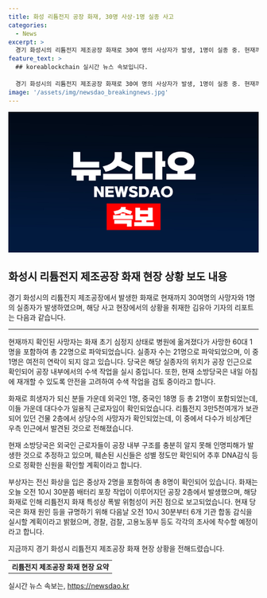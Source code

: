 ```yaml
---
title: 화성 리튬전지 공장 화재, 30명 사상·1명 실종 사고
categories:
  - News
excerpt: >
  경기 화성시의 리튬전지 제조공장 화재로 30여 명의 사상자가 발생, 1명이 실종 중. 현재까지 확인된 사망자는 22명, 실종자 21명 중 1명은 연락이 되지 않고 휴대전화 위치는 공장 인근. 소방당국은 안전 고려해 수색 작업 재개 방안 검토 중. 외국인 근로자들의 공장 내부 구조 미숙으로 피해가 컸으며, 화재 원인 등 정확한 규명 위해 감식 예정. 
feature_text: >
  ## koreablockchain 실시간 뉴스 속보입니다.

  경기 화성시의 리튬전지 제조공장 화재로 30여 명의 사상자가 발생, 1명이 실종 중. 현재까지 확인된 사망자는 22명, 실종자 21명 중 1명은 연락이 되지 않고 휴대전화 위치는 공장 인근. 소방당국은 안전 고려해 수색 작업 재개 방안 검토 중. 외국인 근로자들의 공장 내부 구조 미숙으로 피해가 컸으며, 화재 원인 등 정확한 규명 위해 감식 예정. 
image: '/assets/img/newsdao_breakingnews.jpg'
---
```


<p><img src="/assets/img/newsdao_breakingnews.jpg" alt="koreablockchain 속보" /></p>

<h2 data-ke-size="size26">화성시 리튬전지 제조공장 화재 현장 상황 보도 내용</h2>

<p data-ke-size="size16">경기 화성시의 리튬전지 제조공장에서 발생한 화재로 현재까지 30여명의 사망자와 1명의 실종자가 발생하였으며, 해당 사고 현장에서의 상황을 취재한 김유아 기자의 리포트는 다음과 같습니다.</p>

<hr>

<p data-ke-size="size16">현재까지 확인된 사망자는 화재 초기 심정지 상태로 병원에 옮겨졌다가 사망한 60대 1명을 포함하여 총 22명으로 파악되었습니다. 실종자 수는 21명으로 파악되었으며, 이 중 1명은 여전히 연락이 되지 않고 있습니다. 당국은 해당 실종자의 위치가 공장 인근으로 확인되어 공장 내부에서의 수색 작업을 실시 중입니다. 또한, 현재 소방당국은 내일 아침에 재개할 수 있도록 안전을 고려하여 수색 작업을 검토 중이라고 합니다.</p>

<p data-ke-size="size16">화재로 희생자가 되신 분들 가운데 외국인 1명, 중국인 18명 등 총 21명이 포함되었는데, 이들 가운데 대다수가 일용직 근로자임이 확인되었습니다. 리튬전지 3만5천여개가 보관되어 있던 건물 2층에서 상당수의 사망자가 확인되었는데, 이 중에서 다수가 비상계단 우측 인근에서 발견된 것으로 전해졌습니다.</p>

<p data-ke-size="size16">현재 소방당국은 외국인 근로자들이 공장 내부 구조를 충분히 알지 못해 인명피해가 발생한 것으로 추정하고 있으며, 훼손된 시신들은 성별 정도만 확인되어 추후 DNA감식 등으로 정확한 신원을 확인할 계획이라고 합니다.</p>

<p data-ke-size="size16">부상자는 전신 화상을 입은 중상자 2명을 포함하여 총 8명이 확인되어 있습니다. 화재는 오늘 오전 10시 30분쯤 배터리 포장 작업이 이루어지던 공장 2층에서 발생했으며, 해당 화재로 인해 리튬전지 화재 특성상 폭발 위험성이 커진 점으로 보고되었습니다. 현재 당국은 화재 원인 등을 규명하기 위해 다음날 오전 10시 30분부터 6개 기관 합동 감식을 실시할 계획이라고 밝혔으며, 경찰, 검찰, 고용노동부 등도 각각의 조사에 착수할 예정이라고 합니다.</p>

<p data-ke-size="size16">지금까지 경기 화성시 리튬전지 제조공장 화재 현장 상황을 전해드렸습니다.</p>

<table>
    <tbody>
        <tr>
            <td style="text-align: center; height: 17px;"><b>리튬전지 제조공장 화재 현장 요약</b></td>
        </tr>
    </tbody>
</table>
실시간 뉴스 속보는, <a href="https://newsdao.kr" rel="dofollow">https://newsdao.kr</a>


